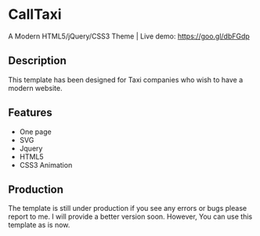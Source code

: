 # CallTaxi
A Modern HTML5/jQuery/CSS3 Theme | Live demo: https://goo.gl/dbFGdp

## Description

This template has been designed for Taxi companies who wish to have a modern website. 
 
## Features

* One page
* SVG
* Jquery 
* HTML5
* CSS3 Animation

## Production
The template is still under production if you see any errors or bugs please report to me. I will provide a better version soon. However, You can use this template as is now. 

